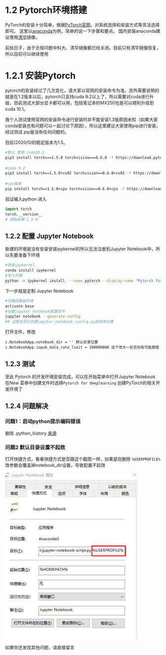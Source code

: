 # 1.2 Pytorch环境搭建
PyTorch的安装十分简单，根据[PyTorch官网](https://pytorch.org/)，对系统选择和安装方式等灵活选择即可。
这里以[anaconda](https://www.anaconda.com/)为例，简单的说一下步骤和要点。
国内安装anaconda建议使用[清华](https://mirrors.tuna.tsinghua.edu.cn/help/anaconda/)镜像。

前些日子，由于合规问题中科大、清华镜像都已经关闭。目前只有清华镜像恢复，所以目前可以继续使用

# 1.2.1 安装Pytorch
pytorch的安装经过了几次变化，请大家以官网的安装命令为准。另外需要说明的就是在1.2版本以后，pytorch只支持cuda 9.2以上了，所以需要对cuda进行升级，目前测试大部分显卡都可以用，包括笔记本的MX250也是可以顺利升级到cuda 10.1。

我个人测试使用官网的安装命令进行安装时并不能安装1.3版原因未知（如果大家conda安装也有问题可以一起讨论下原因），所以这里建议大家使用pip进行安装，经过测试 pip是没有任何问题的。

目前(2020/5)的稳定版本为1.5。
```bash
#默认 使用 cuda10.2
pip3 install torch===1.5.0 torchvision===0.6.0 -f https://download.pytorch.org/whl/torch_stable.html

#cuda 9.2
pip3 install torch==1.5.0+cu92 torchvision==0.6.0+cu92 -f https://download.pytorch.org/whl/torch_stable.html

#cpu版本
pip install torch==1.5.0+cpu torchvision==0.6.0+cpu -f https://download.pytorch.org/whl/torch_stable.html
```

验证输入python 进入
```python
import torch
torch.__version__
# 得到结果'1.5.0'
```

## 1.2.2 配置 Jupyter Notebook
新建的环境是没有安装安装ipykernel的所以无法注册到Jupyter Notebook中，所以先要准备下环境
```bash
#安装ipykernel
conda install ipykernel
#写入环境
python -m ipykernel install  --name pytorch --display-name "Pytorch for Deeplearning"
```
下一步就是定制 Jupyter Notebook
```bash
#切换回基础环境
activate base
#创建jupyter notebook配置文件
jupyter notebook --generate-config
## 这里会显示创建jupyter_notebook_config.py的具体位置
```
打开文件，修改
```
c.NotebookApp.notebook_dir = '' 默认目录位置
c.NotebookApp.iopub_data_rate_limit = 100000000 这个改大一些否则有可能报错
```

## 1.2.3 测试
至此 Pytorch 的开发环境安装完成，可以在开始菜单中打开Jupyter Notebook 在New 菜单中创建文件时选择`Pytorch for Deeplearning` 创建PyTorch的相关开发环境了

## 1.2.4 问题解决

### 问题1：启动python提示编码错误

删除 .python_history [来源](http://tantai.org/posts/install-keras-pytorch-jupyter-notebook-Anaconda-window-10-cpu/)
### 问题2 默认目录设置不起效
打开快捷方式，看看快捷方式是否跟这个截图一样，如果是则删除 `%USERPROFILE%` 改参数会覆盖掉notebook_dir设置，导致配置不起效

![Alt text](pic1.png)

如果你还发现其他问题，请直接留言


